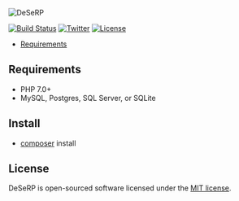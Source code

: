![DeSeRP](https://raw.githubusercontent.com/mverarey/dsrp/master/assets/DeSeRP.png)

[![Build Status](https://api.travis-ci.org/mverarey/dsrp.svg?branch=master)](https://travis-ci.org/mverarey/dsrp)
[![Twitter](https://img.shields.io/badge/twitter-@mverarey-blue.svg?style=flat)](http://twitter.com/mverarey)
[![License](https://img.shields.io/badge/license-MIT-green.svg?style=flat)](https://github.com/mverarey/dsrp/blob/master/LICENSE)

- [Requirements](#requirements)

## Requirements

- PHP 7.0+
- MySQL, Postgres, SQL Server, or SQLite

## Install
- [composer](https://getcomposer.org/) install

## License

DeSeRP is open-sourced software licensed under the [MIT license](http://opensource.org/licenses/MIT).

